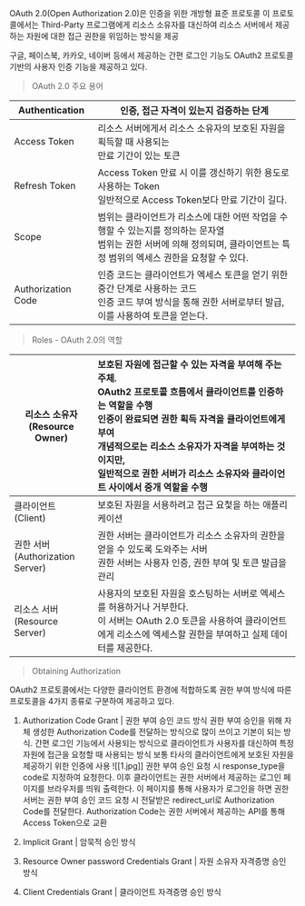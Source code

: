 
OAuth 2.0(Open Authorization 2.0)은 인증을 위한 개방형 표준 프로토콜
이 프로토콜에서는 Third-Party 프로그램에게 리소스 소유자를 대신하여 리소스 서버에서 제공하는 자원에 대한 접근 권한을 위임하는 방식을 제공

구글, 페이스북, 카카오, 네이버 등에서 제공하는 간편 로그인 기능도 OAuth2 프로토콜 기반의 사용자 인증 기능을 제공하고 있다.

> OAuth 2.0 주요 용어

| Authentication     | 인증, 접근 자격이 있는지 검증하는 단계                                                                               |
| ------------------ | ---------------------------------------------------------------------------------------------------- |
| Access Token       | 리소스 서버에게서 리소스 소유자의 보호된 자원을 획득할 때 사용되는 <br>만료 기간이 있는 토큰                                               |
| Refresh Token      | Access Token 만료 시 이를 갱신하기 위한 용도로 사용하는 Token<br>일반적으로 Access Token보다 만료 기간이 길다.                       |
| Scope              | 범위는 클라이언트가 리소스에 대한 어떤 작업을 수행할 수 있는지를 정의하는 문자열<br>범위는 권한 서버에 의해 정의되며, 클라이언트는 특정 범위의 엑세스 권한을 요청할 수 있다. |
| Authorization Code | 인증 코드는 클라이언트가 엑세스 토큰을 얻기 위한 중간 단계로 사용하는 코드<br>인증 코드 부여 방식을 통해 권한 서버로부터 발급, 이를 사용하여 토큰을 얻는다.          |

> Roles - OAuth 2.0의 역할

| 리소스 소유자<br>(Resource Owner)     | 보호된 자원에 접근할 수 있는 자격을 부여해 주는 주체.<br>OAuth2 프로토콜 흐름에서 클라이언트를 인증하는 역할을 수행<br>인증이 완료되면 권한 획득 자격을 클라이언트에게 부여<br>개념적으로는 리소스 소유자가 자격을 부여하는 것이지만, <br>일반적으로 권한 서버가 리소스 소유자와 클라이언트 사이에서 중개 역할을 수행 |
| ------------------------------- | :--------------------------------------------------------------------------------------------------------------------------------------------------------------------------------------- |
| 클라이언트<br>(Client)               | 보호된 자원을 서용하려고 접근 요첯을 하는 애플리케이션                                                                                                                                                           |
| 권한 서버<br>(Authorization Server) | 권한 서버는 클라이언트가 리소스 소유자의 권한을 얻을 수 있도록 도와주는 서버<br>권한 서버는 사용자 인증, 권한 부여 및 토큰 발급을 관리                                                                                                          |
| 리소스 서버 <br>(Resource Server)    | 사용자의 보호된 자원을 호스팅하는 서버로 엑세스를 허용하거나 거부한다.<br>이 서버는 OAuth 2.0 토큰을 사용하여 클라이언트에게 리소스에 엑세스할 권한을 부여하고 실제 데이터를 제공한다.                                                                             |

> Obtaining Authorization

OAuth2 프로토콜에서는 다양한 클라이언트 환경에 적합하도록 권한 부여 방식에 따른 프로토콜을 4가지 종류로 구분하여 제공하고 있다.

1. Authorization Code Grant | 권한 부여 승인 코드 방식
	권한 부여 승인을 위해 자체 생성한 Authorization Code를 전달하는 방식으로 많이 쓰이고 기본이 되는 방식.
	간편 로그인 기능에서 사용되는 방식으로 클라이언트가 사용자를 대신하여 특정 자원에 접근을 요청할 때 사용되는 방식
	보통 타사의 클라이언트에게 보호된 자원을 제공하기 위한 인증에 사용
	![[1.jpg]]
	권한 부여 승인 요청 시 response_type을 code로 지정하여 요청한다. 이후 클라이언트는 권한 서버에서 제공하는 로그인 페이지를 브라우저를 띄워 출력한다. 이 페이지를 통해 사용자가 로그인을 하면 권한 서버는 권한 부여 승인 코드 요청 시 전달받은 redirect_url로 Authorization Code를 전달한다.
	Authorization Code는 권한 서버에서 제공하는 API를 통해 Access Token으로 교환
	
1. Implicit Grant | 암묵적 승인 방식
1. Resource Owner password Credentials Grant | 자원 소유자 자격증명 승인 방식
2. Client Credentials Grant | 클라이언트 자격증명 승인 방식